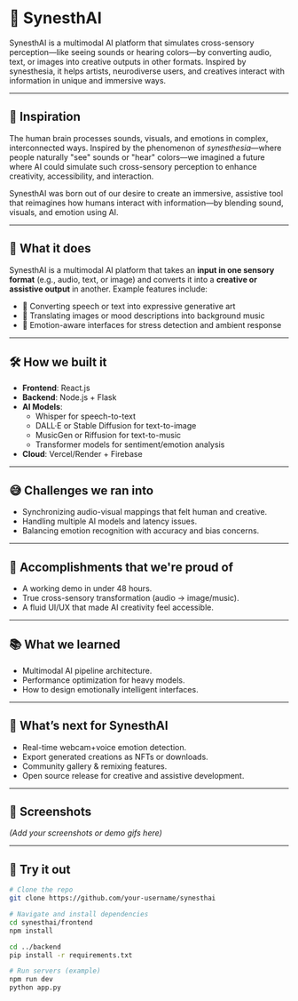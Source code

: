 # 🎨 SynesthAI

SynesthAI is a multimodal AI platform that simulates cross-sensory perception—like seeing sounds or hearing colors—by converting audio, text, or images into creative outputs in other formats. Inspired by synesthesia, it helps artists, neurodiverse users, and creatives interact with information in unique and immersive ways.

---

## 🧠 Inspiration

The human brain processes sounds, visuals, and emotions in complex, interconnected ways. Inspired by the phenomenon of *synesthesia*—where people naturally "see" sounds or "hear" colors—we imagined a future where AI could simulate such cross-sensory perception to enhance creativity, accessibility, and interaction.

SynesthAI was born out of our desire to create an immersive, assistive tool that reimagines how humans interact with information—by blending sound, visuals, and emotion using AI.

---

## 🚀 What it does

SynesthAI is a multimodal AI platform that takes an **input in one sensory format** (e.g., audio, text, or image) and converts it into a **creative or assistive output** in another. Example features include:

- 🎨 Converting speech or text into expressive generative art  
- 🎵 Translating images or mood descriptions into background music  
- 🧘 Emotion-aware interfaces for stress detection and ambient response

---

## 🛠️ How we built it

- **Frontend**: React.js  
- **Backend**: Node.js + Flask  
- **AI Models**:  
  - Whisper for speech-to-text  
  - DALL·E or Stable Diffusion for text-to-image  
  - MusicGen or Riffusion for text-to-music  
  - Transformer models for sentiment/emotion analysis  
- **Cloud**: Vercel/Render + Firebase  

---

## 😅 Challenges we ran into

- Synchronizing audio-visual mappings that felt human and creative.  
- Handling multiple AI models and latency issues.  
- Balancing emotion recognition with accuracy and bias concerns.  

---

## 🌟 Accomplishments that we're proud of

- A working demo in under 48 hours.  
- True cross-sensory transformation (audio → image/music).  
- A fluid UI/UX that made AI creativity feel accessible.  

---

## 📚 What we learned

- Multimodal AI pipeline architecture.  
- Performance optimization for heavy models.  
- How to design emotionally intelligent interfaces.  

---

## 🔮 What’s next for SynesthAI

- Real-time webcam+voice emotion detection.  
- Export generated creations as NFTs or downloads.  
- Community gallery & remixing features.  
- Open source release for creative and assistive development.  

---

## 📸 Screenshots

_(Add your screenshots or demo gifs here)_

---

## 🧪 Try it out

```bash
# Clone the repo
git clone https://github.com/your-username/synesthai

# Navigate and install dependencies
cd synesthai/frontend
npm install

cd ../backend
pip install -r requirements.txt

# Run servers (example)
npm run dev
python app.py
